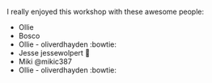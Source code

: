 I really enjoyed this workshop with these awesome people: 
* Ollie
* Bosco 
* Ollie - oliverdhayden :bowtie:
* Jesse  jessewolpert :spaghetti:
* Miki @mikic387
* Ollie - oliverdhayden :bowtie: